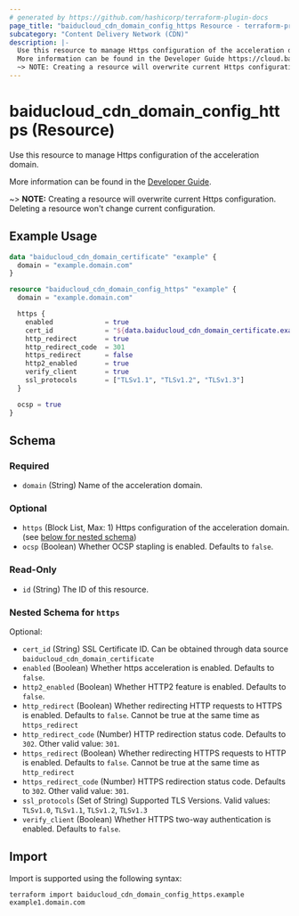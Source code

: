 ```yaml
---
# generated by https://github.com/hashicorp/terraform-plugin-docs
page_title: "baiducloud_cdn_domain_config_https Resource - terraform-provider-baiducloud"
subcategory: "Content Delivery Network (CDN)"
description: |-
  Use this resource to manage Https configuration of the acceleration domain.
  More information can be found in the Developer Guide https://cloud.baidu.com/doc/CDN/s/Sjwvyf6w8.
  ~> NOTE: Creating a resource will overwrite current Https configuration. Deleting a resource won't change current configuration.
---
```


# baiducloud_cdn_domain_config_https (Resource)

Use this resource to manage Https configuration of the acceleration domain.

More information can be found in the [Developer Guide](https://cloud.baidu.com/doc/CDN/s/Sjwvyf6w8).

~> **NOTE:** Creating a resource will overwrite current Https configuration. Deleting a resource won't change current configuration.

## Example Usage

```terraform
data "baiducloud_cdn_domain_certificate" "example" {
  domain = "example.domain.com"
}

resource "baiducloud_cdn_domain_config_https" "example" {
  domain = "example.domain.com"

  https {
    enabled             = true
    cert_id             = "${data.baiducloud_cdn_domain_certificate.example.certificate.0.cert_id}"
    http_redirect       = true
    http_redirect_code  = 301
    https_redirect      = false
    http2_enabled       = true
    verify_client       = true
    ssl_protocols       = ["TLSv1.1", "TLSv1.2", "TLSv1.3"]
  }

  ocsp = true
}
```

<!-- schema generated by tfplugindocs -->
## Schema

### Required

- `domain` (String) Name of the acceleration domain.

### Optional

- `https` (Block List, Max: 1) Https configuration of the acceleration domain. (see [below for nested schema](#nestedblock--https))
- `ocsp` (Boolean) Whether OCSP stapling is enabled. Defaults to `false`.

### Read-Only

- `id` (String) The ID of this resource.

<a id="nestedblock--https"></a>
### Nested Schema for `https`

Optional:

- `cert_id` (String) SSL Certificate ID. Can be obtained through data source `baiducloud_cdn_domain_certificate`
- `enabled` (Boolean) Whether https acceleration is enabled. Defaults to `false`.
- `http2_enabled` (Boolean) Whether HTTP2 feature is enabled. Defaults to `false`.
- `http_redirect` (Boolean) Whether redirecting HTTP requests to HTTPS is enabled. Defaults to `false`. Cannot be true at the same time as `https_redirect`
- `http_redirect_code` (Number) HTTP redirection status code. Defaults to `302`. Other valid value: `301`.
- `https_redirect` (Boolean) Whether redirecting HTTPS requests to HTTP is enabled. Defaults to `false`. Cannot be true at the same time as `http_redirect`
- `https_redirect_code` (Number) HTTPS redirection status code. Defaults to `302`. Other valid value: `301`.
- `ssl_protocols` (Set of String) Supported TLS Versions. Valid values: `TLSv1.0`, `TLSv1.1`, `TLSv1.2`, `TLSv1.3`
- `verify_client` (Boolean) Whether HTTPS two-way authentication is enabled. Defaults to `false`.

## Import

Import is supported using the following syntax:

```shell
terraform import baiducloud_cdn_domain_config_https.example example1.domain.com
```

